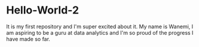 # Hello-World-2
It is my first repository and I'm super excited about it.
My name is Wanemi, I am aspiring to be a guru at data analytics and I'm so proud of the progress I have made so far.
